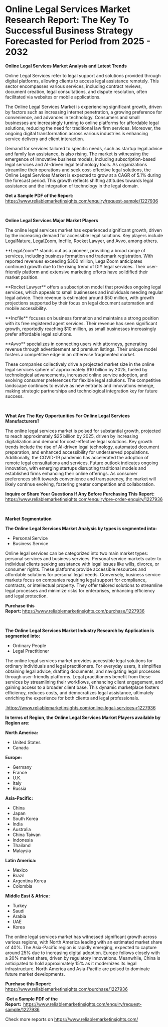 <p><h1>Online Legal Services Market Research Report: The Key To Successful Business Strategy Forecasted for Period from 2025 - 2032</h1></p><p><strong>Online Legal Services Market Analysis and Latest Trends</strong></p>
<p><p>Online Legal Services refer to legal support and solutions provided through digital platforms, allowing clients to access legal assistance remotely. This sector encompasses various services, including contract reviews, document creation, legal consultations, and dispute resolution, often facilitated via websites or mobile applications. </p><p>The Online Legal Services Market is experiencing significant growth, driven by factors such as increasing internet penetration, a growing preference for convenience, and advances in technology. Consumers and small businesses are increasingly turning to online platforms for affordable legal solutions, reducing the need for traditional law firm services. Moreover, the ongoing digital transformation across various industries is enhancing service delivery and client interaction.</p><p>Demand for services tailored to specific needs, such as startup legal advice and family law assistance, is also rising. The market is witnessing the emergence of innovative business models, including subscription-based legal services and AI-driven legal technology tools. As organizations streamline their operations and seek cost-effective legal solutions, the Online Legal Services Market is expected to grow at a CAGR of 5.1% during the forecast period. This growth reflects shifting attitudes towards legal assistance and the integration of technology in the legal domain.</p></p>
<p><strong>Get a Sample PDF of the Report:&nbsp;</strong> <a href="https://www.reliablemarketinsights.com/enquiry/request-sample/1227936?utm_campaign=2892&utm_medium=2&utm_source=Github&utm_content=ia&utm_term=11032025&utm_id=online-legal-services">https://www.reliablemarketinsights.com/enquiry/request-sample/1227936</a></p>
<p>&nbsp;</p>
<p><strong>Online Legal Services Major Market Players</strong></p>
<p><p>The online legal services market has experienced significant growth, driven by the increasing demand for accessible legal solutions. Key players include LegalNature, LegalZoom, Incfile, Rocket Lawyer, and Avvo, among others.</p><p>**LegalZoom** stands out as a pioneer, providing a broad range of services, including business formation and trademark registration. With reported revenues exceeding $300 million, LegalZoom anticipates continued growth due to the rising trend of DIY legal services. Their user-friendly platform and extensive marketing efforts have solidified their market position.</p><p>**Rocket Lawyer** offers a subscription model that provides ongoing legal services, which appeals to small businesses and individuals needing regular legal advice. Their revenue is estimated around $50 million, with growth projections supported by their focus on legal document automation and mobile accessibility.</p><p>**Incfile** focuses on business formation and maintains a strong position with its free registered agent services. Their revenue has seen significant growth, reportedly reaching $10 million, as small businesses increasingly prefer affordable legal solutions.</p><p>**Avvo** specializes in connecting users with attorneys, generating revenue through advertisement and premium listings. Their unique model fosters a competitive edge in an otherwise fragmented market.</p><p>These companies collectively drive a projected market size in the online legal services sphere of approximately $10 billion by 2025, fueled by technological advancements, increased online service adoption, and evolving consumer preferences for flexible legal solutions. The competitive landscape continues to evolve as new entrants and innovations emerge, making strategic partnerships and technological integration key for future success.</p></p>
<p>&nbsp;</p>
<p><strong>What Are The Key Opportunities For Online Legal Services Manufacturers?</strong></p>
<p><p>The online legal services market is poised for substantial growth, projected to reach approximately $25 billion by 2025, driven by increasing digitalization and demand for cost-effective legal solutions. Key growth trends include the rise of AI-driven legal technology, automated document preparation, and enhanced accessibility for underserved populations. Additionally, the COVID-19 pandemic has accelerated the adoption of remote legal consultations and services. Future outlook indicates ongoing innovation, with emerging startups disrupting traditional models and established firms enhancing their online offerings. As consumer preferences shift towards convenience and transparency, the market will likely continue evolving, fostering greater competition and collaboration.</p></p>
<p><strong>Inquire or Share Your Questions If Any Before Purchasing This Report:</strong> <a href="https://www.reliablemarketinsights.com/enquiry/pre-order-enquiry/1227936?utm_campaign=2892&utm_medium=2&utm_source=Github&utm_content=ia&utm_term=11032025&utm_id=online-legal-services">https://www.reliablemarketinsights.com/enquiry/pre-order-enquiry/1227936</a></p>
<p>&nbsp;</p>
<p><strong>Market Segmentation</strong></p>
<p><strong>The Online Legal Services Market Analysis by types is segmented into:</strong></p>
<p><ul><li>Personal Service</li><li>Business Service</li></ul></p>
<p><p>Online legal services can be categorized into two main market types: personal services and business services. Personal service markets cater to individual clients seeking assistance with legal issues like wills, divorce, or consumer rights. These platforms provide accessible resources and affordable solutions for personal legal needs. Conversely, business service markets focus on companies requiring legal support for compliance, contracts, or intellectual property. They offer tailored solutions to streamline legal processes and minimize risks for enterprises, enhancing efficiency and legal protection.</p></p>
<p><strong>Purchase this Report:&nbsp;</strong><a href="https://www.reliablemarketinsights.com/purchase/1227936?utm_campaign=2892&utm_medium=2&utm_source=Github&utm_content=ia&utm_term=11032025&utm_id=online-legal-services">https://www.reliablemarketinsights.com/purchase/1227936</a></p>
<p>&nbsp;</p>
<p><strong>The Online Legal Services Market Industry Research by Application is segmented into:</strong></p>
<p><ul><li>Ordinary People</li><li>Legal Practitioner</li></ul></p>
<p><p>The online legal services market provides accessible legal solutions for ordinary individuals and legal practitioners. For everyday users, it simplifies obtaining legal advice, drafting documents, and navigating legal processes through user-friendly platforms. Legal practitioners benefit from these services by streamlining their workflows, enhancing client engagement, and gaining access to a broader client base. This dynamic marketplace fosters efficiency, reduces costs, and democratizes legal assistance, ultimately enriching the experience for both clients and legal professionals.</p></p>
<p><a href="https://www.reliablemarketinsights.com/online-legal-services-r1227936?utm_campaign=2892&utm_medium=2&utm_source=Github&utm_content=ia&utm_term=11032025&utm_id=online-legal-services">&nbsp;https://www.reliablemarketinsights.com/online-legal-services-r1227936</a></p>
<p><strong>In terms of Region, the Online Legal Services Market Players available by Region are:</strong></p>
<p>
    <p> <strong> North America: </strong>
        <ul>
            <li>United States</li>
            <li>Canada</li>
        </ul>
        </p> 
    <p> <strong> Europe: </strong>
        <ul>
            <li>Germany</li>
            <li>France</li>
            <li>U.K.</li>
            <li>Italy</li>
            <li>Russia</li>
        </ul>
        </p> 
    <p> <strong> Asia-Pacific: </strong>
        <ul>
            <li>China</li>
            <li>Japan</li>
            <li>South Korea</li>
            <li>India</li>
            <li>Australia</li>
            <li>China Taiwan</li>
            <li>Indonesia</li>
            <li>Thailand</li>
            <li>Malaysia</li>
        </ul>
        </p> 
    <p> <strong> Latin America: </strong>
        <ul>
            <li>Mexico</li>
            <li>Brazil</li>
            <li>Argentina Korea</li>
            <li>Colombia</li>
        </ul>
        </p> 
    <p> <strong> Middle East & Africa: </strong>
        <ul>
            <li>Turkey</li>
            <li>Saudi</li>
            <li>Arabia</li>
            <li>UAE</li>
            <li>Korea</li>
        </ul>
    </p>
    </p>
<p><p>The online legal services market has witnessed significant growth across various regions, with North America leading with an estimated market share of 40%. The Asia-Pacific region is rapidly emerging, expected to capture around 25% due to increasing digital adoption. Europe follows closely with a 20% market share, driven by regulatory innovations. Meanwhile, China is anticipated to hold approximately 15% as it modernizes its legal infrastructure. North America and Asia-Pacific are poised to dominate future market developments.</p></p>
<p><strong>Purchase this Report: </strong><a href="https://www.reliablemarketinsights.com/purchase/1227936?utm_campaign=2892&utm_medium=2&utm_source=Github&utm_content=ia&utm_term=11032025&utm_id=online-legal-services">https://www.reliablemarketinsights.com/purchase/1227936</a></p>
<p>&nbsp;<strong>Get a Sample PDF of the Report:&nbsp;&nbsp;</strong><a href="https://www.reliablemarketinsights.com/enquiry/request-sample/1227936?utm_campaign=2892&utm_medium=2&utm_source=Github&utm_content=ia&utm_term=11032025&utm_id=online-legal-services">https://www.reliablemarketinsights.com/enquiry/request-sample/1227936</a></p>
<p><strong></strong></p>
<p>Check more reports on <a href="https://www.reliablemarketinsights.com/?utm_campaign=2892&utm_medium=2&utm_source=Github&utm_content=ia&utm_term=11032025&utm_id=online-legal-services">https://www.reliablemarketinsights.com/</a></p>